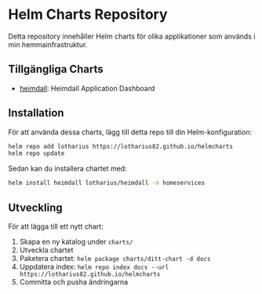 # Helm Charts Repository

Detta repository innehåller Helm charts för olika applikationer som används i min hemmainfrastruktur.

## Tillgängliga Charts

- [heimdall](charts/heimdall/): Heimdall Application Dashboard

## Installation

För att använda dessa charts, lägg till detta repo till din Helm-konfiguration:

```bash
helm repo add lotharius https://lotharius82.github.io/helmcharts
helm repo update
```

Sedan kan du installera chartet med:

```bash
helm install heimdall lotharius/heimdall -n homeservices
```

## Utveckling

För att lägga till ett nytt chart:

1. Skapa en ny katalog under `charts/`
2. Utveckla chartet
3. Paketera chartet: `helm package charts/ditt-chart -d docs`
4. Uppdatera index: `helm repo index docs --url https://lotharius82.github.io/helmcharts`
5. Committa och pusha ändringarna 
